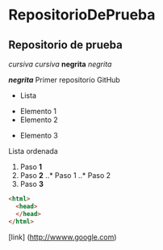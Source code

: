 # RepositorioDePrueba
## Repositorio de prueba
*cursiva* _cursiva_
**negrita** _negrita_

_**negrita**_
Primer repositorio GitHub

* Lista
+ Elemento 1
+ Elemento 2
* Elemento 3

Lista ordenada
1. Paso **1**
2. Paso **2**
..* Paso 1
..* Paso 2
3. Paso **3**





```html
<html>
  <head>
  </head>
</html>
```
[link] (http://wwww.google.com)
